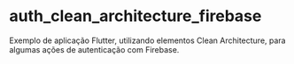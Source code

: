 # auth_clean_architecture_firebase
Exemplo de aplicação Flutter, utilizando elementos Clean Architecture, para algumas ações de autenticação com Firebase.
